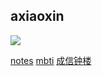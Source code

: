 axiaoxin
----------------

![](https://github-readme-stats.vercel.app/api?username=axiaoxin&show_icons=true)


[notes](https://github.com/axiaoxin/axiaoxin/issues)
[mbti](http://mbti.axiaoxin.com)
[成信钟楼](http://weibo.com/cuitclock)
